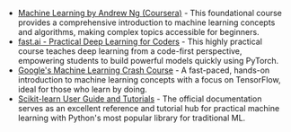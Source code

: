 

*   [Machine Learning by Andrew Ng (Coursera)](https://www.coursera.org/learn/machine-learning) - This foundational course provides a comprehensive introduction to machine learning concepts and algorithms, making complex topics accessible for beginners.
*   [fast.ai - Practical Deep Learning for Coders](https://course.fast.ai/) - This highly practical course teaches deep learning from a code-first perspective, empowering students to build powerful models quickly using PyTorch.
*   [Google's Machine Learning Crash Course](https://developers.google.com/machine-learning/crash-course) - A fast-paced, hands-on introduction to machine learning concepts with a focus on TensorFlow, ideal for those who learn by doing.
*   [Scikit-learn User Guide and Tutorials](https://scikit-learn.org/stable/user_guide.html) - The official documentation serves as an excellent reference and tutorial hub for practical machine learning with Python's most popular library for traditional ML.
